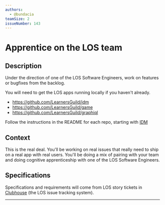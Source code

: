 ```yaml
---
authors:
  - @bundacia
teamSize: 2
issueNumber: 143
---
```


# Apprentice on the LOS team

## Description

Under the direction of one of the LOS Software Engineers, work on features or bugfixes from the backlog.

You will need to get the LOS apps running locally if you haven't already.

* https://github.com/LearnersGuild/idm
* https://github.com/LearnersGuild/game
* https://github.com/LearnersGuild/graphiql

Follow the instructions in the README for each repo, starting with [IDM](https://github.com/LearnersGuild/idm)

## Context

This is the real deal. You'll be working on real issues that really need to ship on a real app with real users. You'll be doing a mix of pairing with your team and doing cognitive apprenticeship with one of the LOS Software Engineers.

## Specifications

Specifications and requirements will come from LOS story tickets in [Clubhouse](https://app.clubhouse.io/learnersguild/) (the LOS issue tracking system).

---






[mit-license]: https://opensource.org/licenses/MIT
